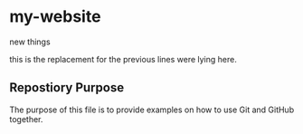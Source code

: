 # my-website

new things


this is the replacement for the previous lines were lying here. 

## Repostiory Purpose

The purpose of this file is to provide examples on how to use Git and GitHub together.

